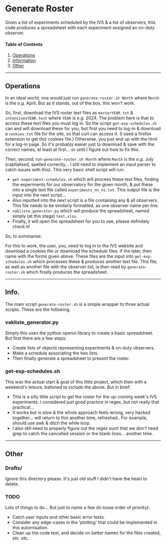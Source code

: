 # Generate Roster

Given a list of experiments scheduled by the IVS & a list of observers, this code produces a spreadsheet with each experiment assigned an on-duty observer.

#### Table of Contents

1. [Operations](#Operations)
2. [Information](#Info.)
3. [Other](#Other)

**************************************************************

## Operations

In an ideal world, one would just run `generate-roster.sh Month` where `Month` is the <i>e.g.</i>  April. But as it stands, out of the box, this won't work.

So, first, download the IVS roster text files as `masterYEAR.txt` & `intensivesYEAR.text` where `YEAR` is *e.g.* 2024. The problem here is that to access these text files you must log in. So the script `get-exp-schedules.sh` can and will download these for you, but first you need to log-in & download a `cookies.txt` file for the site, so that curl can access it. (I used a firefox extension to get this cookies file.) Otherwise, you just end up with the html for a log-in page. So it's probably easier just to download & save with the correct names, at least at first... or until I figure out how to fix this.

Then, second, run `generate-roster.sh Month` where `Month` is the *e.g.*  July (capitalised, spelled correctly... I still need to implement an input parser to catch issues with this). This very basic shell script will run:

- `get-experiment-schedules.sh` which will process these text files, finding the experiments for our observatory for the given month, & put these into a single text file called `experiments_nn_ns.txt`. This output file is the input into the next script...
- Also inputted into the next script is a file containing any & all observers. This file needs to be similarly formatted, as one observer name per line.
- `vakliste_generator.py` which will produce the spreadsheet, named simply (at this stage) `test.xlsx`.
- Finally, it will open the spreadsheet for you to see, please definitely check it!

So, to summarise:

For this to work, the user, you, need to log in to the IVS website and download a cookies file *or* download the schedule files. If the later, then name with the forms given above. These files are the input into `get-exp-schedules.sh` which processes these & produces another text file. This file, as well as another file with the observer list, is then read by  `generate-roster.sh` which finally produces the spreadsheet.

**************************************************************

## Info.

The main script `generate-roster.sh` is a simple wrapper to three actual scripts. These are the following.

### vakliste_generator.py

Simply this uses the python openxl library to create a basic spreadsheet. But first there are a few steps:

- Create lists of objects representing experiments & on-duty observers.
- Make a schedule associating the two lists.
- Then finally generate a spreadsheet to present the roster.

### get-exp-schedules.sh

This was the actual start & goal of this little project, which then with a weekend's leisure, balloned to include the above. But in brief:

- This is a silly little script to get the roster for the up-coming week's IVS experiments. I considered just good practice in regex, but not really that practical...
- It works but is slow & the whole approach feels wrong, very hacked together... will return to this another time, refreshed.. For example, should use awk & ditch the while loop.
- I also still need to properly figure out the regex such that we don't need grep to catch the cancelled session or the blank lines... another time.

**************************************************************

## Other

### Drafts/

Ignore this directory please. It's just old stuff I didn't have the heart to delete.

### TODO

Lots of things to do... But just to name a few (in loose order of priority):

- Catch user inputs and other basic error tests.
- Consider any edge-cases in the 'plotting' that could be implemented in this automisation.
- Clean up the code text, and decide on better names for the files created, *etc. etc.*


